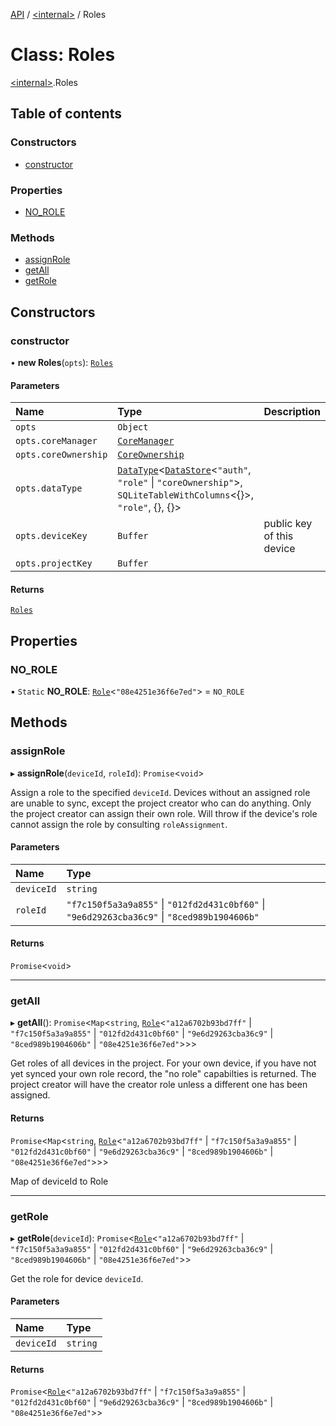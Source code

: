 [API](../README.md) / [\<internal\>](../modules/internal_.md) / Roles

# Class: Roles

[\<internal\>](../modules/internal_.md).Roles

## Table of contents

### Constructors

- [constructor](internal_.Roles.md#constructor)

### Properties

- [NO\_ROLE](internal_.Roles.md#no_role)

### Methods

- [assignRole](internal_.Roles.md#assignrole)
- [getAll](internal_.Roles.md#getall)
- [getRole](internal_.Roles.md#getrole)

## Constructors

### constructor

• **new Roles**(`opts`): [`Roles`](internal_.Roles.md)

#### Parameters

| Name | Type | Description |
| :------ | :------ | :------ |
| `opts` | `Object` |  |
| `opts.coreManager` | [`CoreManager`](internal_.CoreManager.md) |  |
| `opts.coreOwnership` | [`CoreOwnership`](internal_.CoreOwnership.md) |  |
| `opts.dataType` | [`DataType`](internal_.DataType.md)\<[`DataStore`](internal_.DataStore.md)\<``"auth"``, ``"role"`` \| ``"coreOwnership"``\>, `SQLiteTableWithColumns`\<{}\>, ``"role"``, {}, {}\> |  |
| `opts.deviceKey` | `Buffer` | public key of this device |
| `opts.projectKey` | `Buffer` |  |

#### Returns

[`Roles`](internal_.Roles.md)

## Properties

### NO\_ROLE

▪ `Static` **NO\_ROLE**: [`Role`](../interfaces/internal_.Role.md)\<``"08e4251e36f6e7ed"``\> = `NO_ROLE`

## Methods

### assignRole

▸ **assignRole**(`deviceId`, `roleId`): `Promise`\<`void`\>

Assign a role to the specified `deviceId`. Devices without an assigned role
are unable to sync, except the project creator who can do anything. Only
the project creator can assign their own role. Will throw if the device's
role cannot assign the role by consulting `roleAssignment`.

#### Parameters

| Name | Type |
| :------ | :------ |
| `deviceId` | `string` |
| `roleId` | ``"f7c150f5a3a9a855"`` \| ``"012fd2d431c0bf60"`` \| ``"9e6d29263cba36c9"`` \| ``"8ced989b1904606b"`` |

#### Returns

`Promise`\<`void`\>

___

### getAll

▸ **getAll**(): `Promise`\<`Map`\<`string`, [`Role`](../interfaces/internal_.Role.md)\<``"a12a6702b93bd7ff"`` \| ``"f7c150f5a3a9a855"`` \| ``"012fd2d431c0bf60"`` \| ``"9e6d29263cba36c9"`` \| ``"8ced989b1904606b"`` \| ``"08e4251e36f6e7ed"``\>\>\>

Get roles of all devices in the project. For your own device, if you have
not yet synced your own role record, the "no role" capabilties is
returned. The project creator will have the creator role unless a
different one has been assigned.

#### Returns

`Promise`\<`Map`\<`string`, [`Role`](../interfaces/internal_.Role.md)\<``"a12a6702b93bd7ff"`` \| ``"f7c150f5a3a9a855"`` \| ``"012fd2d431c0bf60"`` \| ``"9e6d29263cba36c9"`` \| ``"8ced989b1904606b"`` \| ``"08e4251e36f6e7ed"``\>\>\>

Map of deviceId to Role

___

### getRole

▸ **getRole**(`deviceId`): `Promise`\<[`Role`](../interfaces/internal_.Role.md)\<``"a12a6702b93bd7ff"`` \| ``"f7c150f5a3a9a855"`` \| ``"012fd2d431c0bf60"`` \| ``"9e6d29263cba36c9"`` \| ``"8ced989b1904606b"`` \| ``"08e4251e36f6e7ed"``\>\>

Get the role for device `deviceId`.

#### Parameters

| Name | Type |
| :------ | :------ |
| `deviceId` | `string` |

#### Returns

`Promise`\<[`Role`](../interfaces/internal_.Role.md)\<``"a12a6702b93bd7ff"`` \| ``"f7c150f5a3a9a855"`` \| ``"012fd2d431c0bf60"`` \| ``"9e6d29263cba36c9"`` \| ``"8ced989b1904606b"`` \| ``"08e4251e36f6e7ed"``\>\>
